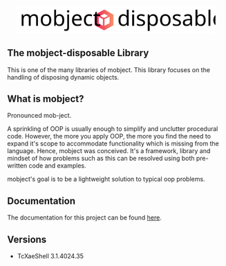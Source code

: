 <p align="center">
  <img width="460"  src="./docs/images/logo.svg">
</p>

## The mobject-disposable Library

This is one of the many libraries of mobject. This library focuses on the handling of disposing dynamic objects.

## What is mobject?

Pronounced mob-ject.

A sprinkling of OOP is usually enough to simplify and unclutter procedural code. However, the more you apply OOP, the more you find the need to expand it's scope to accommodate functionality which is missing from the language. Hence, mobject was conceived. It's a framework, library and mindset of how problems such as this can be resolved using both pre-written code and examples.

mobject's goal is to be a lightweight solution to typical oop problems.

## Documentation

The documentation for this project can be found [here](https://mobject-dev-team.github.io/mobject-disposable/#/).

## Versions

- TcXaeShell 3.1.4024.35

